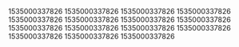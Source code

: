 1535000337826
1535000337826
1535000337826
1535000337826
1535000337826
1535000337826
1535000337826
1535000337826
1535000337826
1535000337826
1535000337826
1535000337826
1535000337826
1535000337826
1535000337826